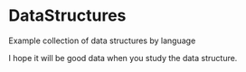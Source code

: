 # DataStructures
Example collection of data structures by language

I hope it will be good data when you study the data structure.

